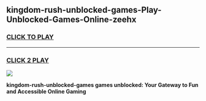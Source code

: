 
## kingdom-rush-unblocked-games-Play-Unblocked-Games-Online-zeehx
<h3>
<a href="https://premium76.site?title=kingdom-rush-unblocked-games&ref=24A">CLICK TO PLAY</a></h3>
<hr>

<h3>
<a href="https://premium76.site?title=kingdom-rush-unblocked-games&ref=24A">CLICK 2 PLAY</a>
  
</h3>

<a href="https://premium76.site?title=kingdom-rush-unblocked-games&ref=24A"><img src="https://clearcache.store/games.png"></a>


**kingdom-rush-unblocked-games games unblocked: Your Gateway to Fun and Accessible Online Gaming**
